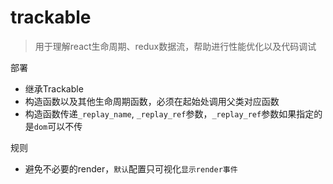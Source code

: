 # trackable

> 用于理解react生命周期、redux数据流，帮助进行性能优化以及代码调试

部署
* 继承Trackable
* 构造函数以及其他生命周期函数，必须在起始处调用父类对应函数
* 构造函数传递`_replay_name`, `_replay_ref`参数，`_replay_ref`参数如果指定的是`dom`可以不传

规则
* 避免不必要的render，`默认`配置只可视化`显示render事件`


